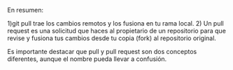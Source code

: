 En resumen:

  1)git pull trae los cambios remotos y los fusiona en tu rama local.
  2) Un pull request es una solicitud que haces al propietario de un repositorio para que revise y fusiona tus cambios desde tu copia (fork) al repositorio original.
  
Es importante destacar que pull y pull request son dos conceptos diferentes, aunque el nombre pueda llevar a confusión.